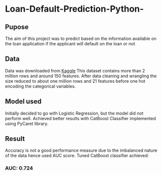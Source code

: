 # Loan-Default-Prediction-Python-

## Pupose
The aim of this project was to predict based on the information available on the loan application if the applicant will default on the loan or not

## Data
Data was downloaded from [Kaggle](https://www.kaggle.com/wordsforthewise/lending-club)
This dataset contains more than 2 million rows and around 150 features. After data cleaning and wrangling the size reduced to about one million rows and 21 features before one hot encoding the categorical variables.

## Model used
Initially decided to go with Logistic Regression, but the model did not perform well. Achieved better results with CatBoost Classifier implemented using PyCaret library.

## Result
Accuracy is not a good performance measure due to the imbalanced nature of the data hence used AUC score. 
Tuned CatBoost classifier achieved:
### AUC: 0.724





